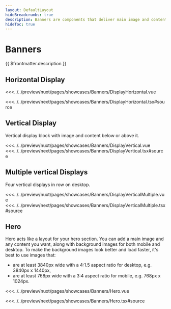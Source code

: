 ```yaml
---
layout: DefaultLayout
hideBreadcrumbs: true
description: Banners are components that deliver main image and content in various configurations.
hideToc: true
---
```

# Banners

{{ $frontmatter.description }}

## Horizontal Display

<Showcase showcase-name="Banners/DisplayHorizontal" style="min-height:800px">

<!-- vue -->
<<<../../preview/nuxt/pages/showcases/Banners/DisplayHorizontal.vue
<!-- end vue -->
<!-- react -->
<<<../../preview/next/pages/showcases/Banners/DisplayHorizontal.tsx#source
<!-- end react -->

</Showcase>

## Vertical Display

Vertical display block with image and content below or above it.

<Showcase showcase-name="Banners/DisplayVertical" style="min-height: 800px;">
<!-- vue -->
<<<../../preview/nuxt/pages/showcases/Banners/DisplayVertical.vue
<!-- end vue -->
<!-- react -->
<<<../../preview/next/pages/showcases/Banners/DisplayVertical.tsx#source
<!-- end react -->
</Showcase>

## Multiple vertical Displays

Four vertical displays in row on desktop.

<Showcase showcase-name="Banners/DisplayVerticalMultiple" style="min-height: 750px;">
<!-- vue -->
<<<../../preview/nuxt/pages/showcases/Banners/DisplayVerticalMultiple.vue
<!-- end vue -->
<!-- react -->
<<<../../preview/next/pages/showcases/Banners/DisplayVerticalMultiple.tsx#source
<!-- end react -->
</Showcase>

## Hero

Hero acts like a layout for your hero section. You can add a main image and any content you want, along with background images for both mobile and desktop. To make the background images look better and load faster, it's best to use images that:

- are at least 3840px wide with a 4:1.5 aspect ratio for desktop, e.g. 3840px x 1440px,
- are at least 768px wide with a 3:4 aspect ratio for mobile, e.g. 768px x 1024px.

<Showcase showcase-name="Banners/Hero" style="min-height:620px">

<!-- vue -->
<<<../../preview/nuxt/pages/showcases/Banners/Hero.vue
<!-- end vue -->
<!-- react -->
<<<../../preview/next/pages/showcases/Banners/Hero.tsx#source
<!-- end react -->

</Showcase>
